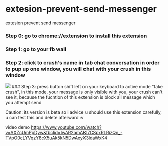 # extesion-prevent-send-messenger
extesion prevent send messenger

### Step 0: go to chrome://extension to install this extension
### Step 1: go to your fb wall
### Step 2: click to crush's name in tab chat conversation in order to pup up one window, you will chat with your crush in this window
<img src="https://i.imgur.com/q6oq3k5.png"/>
### Step 3: press button shift left on your keyboard to active mode "fake crush", in this mode, your message is only visible with you, your crush can't see it, because the fucntion of this extension is block all message which you attempt send

Caution: its version is beta so i advice u should use this extension carefully, u can test this and delete afterward :v

video demo
https://www.youtube.com/watch?v=AXZcUmPpDyw&fbclid=IwAR2amAKl7CSpxRLRizQn_-TVpO0cLYVqzY8cX5uAk5kN5DwAxyX3ldaWxK4
